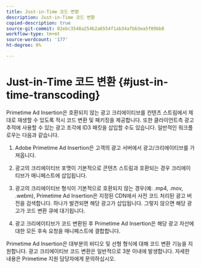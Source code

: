 ```yaml
---
title: Just-in-Time 코드 변환
description: Just-in-Time 코드 변환
copied-description: true
source-git-commit: 02ebc3548a254b2a6554f1ab34afbb3ea5f09bb8
workflow-type: tm+mt
source-wordcount: '177'
ht-degree: 0%

---
```


# Just-in-Time 코드 변환 {#just-in-time-transcoding}

Primetime Ad Insertion은 호환되지 않는 광고 크리에이티브를 컨텐츠 스트림에서 제대로 재생할 수 있도록 적시 코드 변환 및 패키징을 제공합니다. 또한 클라이언트측 광고 추적에 사용할 수 있는 광고 조각에 ID3 패킷을 삽입할 수도 있습니다.
일반적인 워크플로우는 다음과 같습니다.

1. Adobe Primetime Ad Insertion은 고객의 광고 서버에서 광고/크리에이티브를 가져옵니다.

1. 광고의 크리에이티브 포맷이 기본적으로 콘텐츠 스트림과 호환되는 경우 크리에이티브가 매니페스트에 삽입됩니다.

1. 광고의 크리에이티브 형식이 기본적으로 호환되지 않는 경우(예: .mp4, .mov, .webm), Primetime Ad Insertion은 지정된 CDN에서 사전 코드 처리된 광고 버전을 검색합니다. 하나가 발견되면 해당 광고가 삽입됩니다. 그렇지 않으면 해당 광고가 코드 변환 큐에 대기됩니다.

1. 광고 크리에이티브가 코드 변환된 후 Primetime Ad Insertion은 해당 광고 자산에 대한 모든 후속 요청을 매니페스트에 결합합니다.

Primetime Ad Insertion은 대부분의 비디오 및 선형 형식에 대해 코드 변환 기능을 지원합니다. 광고 크리에이티브 코드 변환은 일반적으로 3분 이내에 발생합니다. 자세한 내용은 Primetime 지원 담당자에게 문의하십시오.
